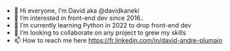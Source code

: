 - 👋 Hi everyone, I’m David aka @davidkaneki
- 👀 I’m interested in front-end dev since 2016..
- 🌱 I’m currently learning Python in 2022 to drop front-end dev
- 💞️ I’m looking to collaborate on any project to grew my skills
- 📫 How to reach me here https://fr.linkedin.com/in/david-andre-plumain

<!---
davidkaneki/davidkaneki is a ✨ special ✨ repository because its `README.md` (this file) appears on your GitHub profile.
You can click the Preview link to take a look at your changes.
--->

